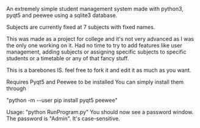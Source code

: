 An extremely simple student management system made with python3, pyqt5 and peewee using a sqlite3 database.

Subjects are currently fixed at 7 subjects with fixed names.

This was made as a project for college and it's not very advanced as I was the only one working on it. Had no time to try to add features like user management, adding subjects or assigning specific subjects to specific students or a timetable or any of that fancy stuff.

This is a barebones IS. feel free to fork it and edit it as much as you want.

Requires Pyqt5 and Peewee to be installed
You can simply install them through

"python -m --user pip install pyqt5 peewee"

Usage:
"python RunProgram.py"
You should now see a password window. The password is "Admin". It's case-sensitive.
